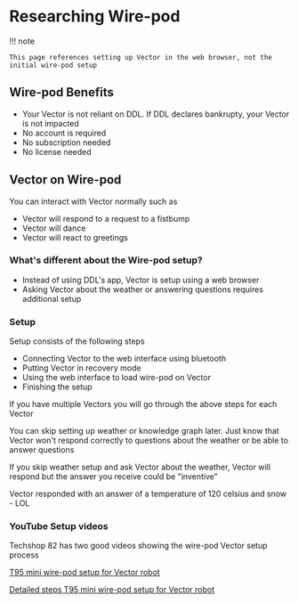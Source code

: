 # Researching Wire-pod

!!! note   

    This page references setting up Vector in the web browser, not the initial wire-pod setup

## Wire-pod Benefits

* Your Vector is not reliant on DDL. If DDL declares bankrupty, your Vector is not impacted
* No account is required
* No subscription needed
* No license needed

## Vector on Wire-pod

You can interact with Vector normally such as

*  Vector will respond to a request to a fistbump
*  Vector will dance
*  Vector will react to greetings

### What's different about the Wire-pod setup?

* Instead of using DDL's app, Vector is setup using a web browser
* Asking Vector about the weather or answering questions requires additional setup

### Setup

Setup consists of the following steps

* Connecting Vector to the web interface using bluetooth
* Putting Vector in recovery mode
* Using the web interface to load wire-pod on Vector
* Finishing the setup 

If you have multiple Vectors you will go through the above steps for each Vector

You can skip setting up weather or knowledge graph later. Just know that Vector won't respond correctly to questions about the weather or be able to answer questions

If you skip weather setup and ask Vector about the weather, Vector will respond but the answer you receive could be "inventive"

Vector responded with an answer of a temperature of 120 celsius and snow - LOL

### YouTube Setup videos

Techshop 82 has two good videos showing the wire-pod Vector setup process

[T95 mini wire-pod setup for Vector robot](https://youtu.be/mRSW7sxzuI4?si=oiSZEAQv-2yn9-cj)

[Detailed steps T95 mini wire-pod setup for Vector robot](https://youtu.be/hzlI7hPU-BM?si=4nfDngRCIn8kaWU_)